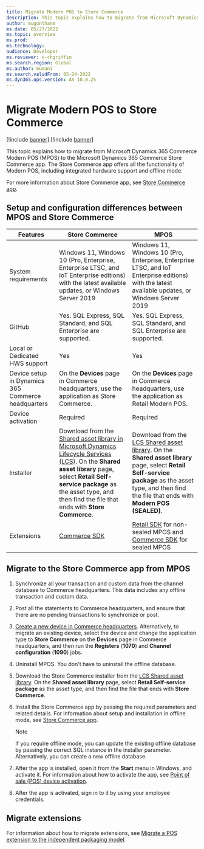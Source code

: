 ```yaml
---
title: Migrate Modern POS to Store Commerce
description: This topic explains how to migrate from Microsoft Dynamics 365 Commerce Modern POS (MPOS) to the Microsoft Dynamics 365 Commerce Store Commerce app.
author: mugunthanm
ms.date: 05/27/2022
ms.topic: overview
ms.prod: 
ms.technology: 
audience: Developer
ms.reviewer: v-chgriffin
ms.search.region: Global
ms.author: mumani
ms.search.validFrom: 05-24-2022
ms.dyn365.ops.version: AX 10.0.25
---
```


# Migrate Modern POS to Store Commerce

[!include [banner](../../includes/banner.md)]
[!include [banner](../../includes/preview-banner.md)]

This topic explains how to migrate from Microsoft Dynamics 365 Commerce Modern POS (MPOS) to the Microsoft Dynamics 365 Commerce Store Commerce app. The Store Commerce app offers all the functionality of Modern POS, including integrated hardware support and offline mode.

For more information about Store Commerce app, see [Store Commerce app](../store-commerce.md).

## Setup and configuration differences between MPOS and Store Commerce

| Features | Store Commerce | MPOS |
| ------ | ------ |------ |
| System requirements | Windows 11, Windows 10 (Pro, Enterprise, Enterprise LTSC, and IoT Enterprise editions) with the latest available updates, or Windows Server 2019 | Windows 11, Windows 10 (Pro, Enterprise, Enterprise LTSC, and IoT Enterprise editions) with the latest available updates, or Windows Server 2019 |
| GitHub | Yes. SQL Express, SQL Standard, and SQL Enterprise are supported. | Yes. SQL Express, SQL Standard, and SQL Enterprise are supported. |
| Local or Dedicated HWS support | Yes | Yes | 
| Device setup in Dynamics 365 Commerce headquarters | On the **Devices** page in Commerce headquarters, use the application as Store Commerce. | On the **Devices** page in Commerce headquarters, use the application as Retail Modern POS. |
| Device activation | Required | Required |
| Installer | Download from the [Shared asset library in Microsoft Dynamics Lifecycle Services (LCS)](https://lcs.dynamics.com/V2/SharedAssetLibrary). On the **Shared asset library** page, select **Retail Self-service package** as the asset type, and then find the file that ends with **Store Commerce**. | Download from the [LCS Shared asset library](https://lcs.dynamics.com/V2/SharedAssetLibrary). On the **Shared asset library** page, select **Retail Self-service package** as the asset type, and then find the file that ends with **Modern POS (SEALED)**. |
| Extensions | [Commerce SDK](https://github.com/microsoft/Dynamics365Commerce.InStore) | [Retail SDK](../retail-sdk/retail-sdk-overview.md) for non-sealed MPOS and [Commerce SDK](https://github.com/microsoft/Dynamics365Commerce.InStore) for sealed MPOS |
 
## Migrate to the Store Commerce app from MPOS

1. Synchronize all your transaction and custom data from the channel database to Commerce headquarters. This data includes any offline transaction and custom data.
1. Post all the statements to Commerce headquarters, and ensure that there are no pending transactions to synchronize or post.
1. [Create a new device in Commerce headquarters](../../tasks/create-associate-device.md). Alternatively, to migrate an existing device, select the device and change the application type to **Store Commerce** on the **Devices** page in Commerce headquarters, and then run the **Registers** (**1070**) and **Channel configuration** (**1090**) jobs.
1. Uninstall MPOS. You don't have to uninstall the offline database.
1. Download the Store Commerce installer from the [LCS Shared asset library](https://lcs.dynamics.com/V2/SharedAssetLibrary). On the **Shared asset library** page, select **Retail Self-service package** as the asset type, and then find the file that ends with **Store Commerce**.
1. Install the Store Commerce app by passing the required parameters and related details. For information about setup and installation in offline mode, see [Store Commerce app](../store-commerce.md).

    > [!NOTE]
    > If you require offline mode, you can update the existing offline database by passing the correct SQL instance in the installer parameter. Alternatively, you can create a new offline database.

1. After the app is installed, open it from the **Start** menu in Windows, and activate it. For information about how to activate the app, see [Point of sale (POS) device activation](../retail-device-activation.md).
1. After the app is activated, sign in to it by using your employee credentials.

## Migrate extensions

For information about how to migrate extensions, see [Migrate a POS extension to the independent packaging model](migrate-pos-extension.md).
